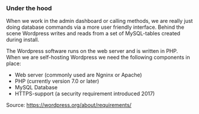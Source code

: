 ### Under the hood
When we work in the admin dashboard or calling methods, we are really just doing database commands via a more user friendly interface. Behind the scene Wordpress writes and reads from a set of MySQL-tables created during install.

The Wordpress software runs on the web server and is written in PHP. When we are self-hosting Wordpress we need the following components in place:

 - Web server (commonly used are Ngninx or Apache)
 - PHP (currently version 7.0 or later)
 - MySQL Database
 - HTTPS-support (a security requirement introduced 2017)

Source: https://wordpress.org/about/requirements/
